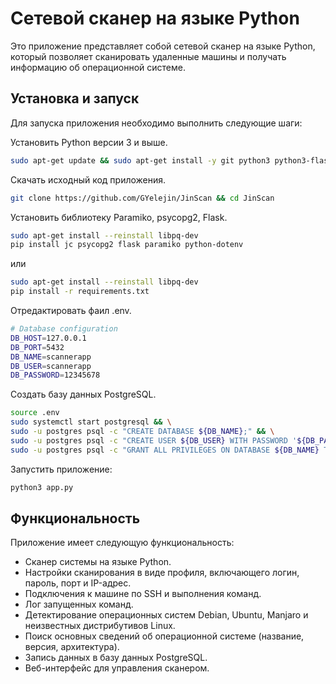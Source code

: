 # Сетевой сканер на языке Python

Это приложение представляет собой сетевой сканер на языке Python, который позволяет сканировать удаленные машины и получать информацию об операционной системе.

## Установка и запуск

Для запуска приложения необходимо выполнить следующие шаги:

Установить Python версии 3 и выше.

```bash
sudo apt-get update && sudo apt-get install -y git python3 python3-flask python3-pip postgresql postgresql-contrib
```

Скачать исходный код приложения.

```bash
git clone https://github.com/GYelejin/JinScan && cd JinScan
```

Установить библиотеку Paramiko, psycopg2, Flask.

```bash
sudo apt-get install --reinstall libpq-dev
pip install jc psycopg2 flask paramiko python-dotenv
```

или

```bash
sudo apt-get install --reinstall libpq-dev
pip install -r requirements.txt
```

Отредактировать фаил .env.

```bash
# Database configuration
DB_HOST=127.0.0.1
DB_PORT=5432
DB_NAME=scannerapp
DB_USER=scannerapp
DB_PASSWORD=12345678
```


Создать базу данных PostgreSQL.

```bash
source .env
sudo systemctl start postgresql && \
sudo -u postgres psql -c "CREATE DATABASE ${DB_NAME};" && \
sudo -u postgres psql -c "CREATE USER ${DB_USER} WITH PASSWORD '${DB_PASSWORD}';" && \
sudo -u postgres psql -c "GRANT ALL PRIVILEGES ON DATABASE ${DB_NAME} TO ${DB_USER};"
```

Запустить приложение:

```bash
python3 app.py
```

## Функциональность

Приложение имеет следующую функциональность:

- Cканер системы на языке Python.
- Настройки сканирования в виде профиля, включающего логин, пароль, порт и IP-адрес.
- Подключения к машине по SSH и выполнения команд.
- Лог запущенных команд.
- Детектирование операционных систем Debian, Ubuntu, Manjaro и неизвестных дистрибутивов Linux.
- Поиск основных сведений об операционной системе (название, версия, архитектура).
- Запись данных в базу данных PostgreSQL.
- Веб-интерфейс для управления сканером.
